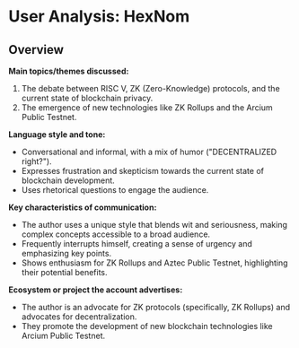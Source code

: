 # User Analysis: HexNom

## Overview

**Main topics/themes discussed:**

1. The debate between RISC V, ZK (Zero-Knowledge) protocols, and the current state of blockchain privacy.
2. The emergence of new technologies like ZK Rollups and the Arcium Public Testnet.

**Language style and tone:**

* Conversational and informal, with a mix of humor ("DECENTRALIZED right?").
* Expresses frustration and skepticism towards the current state of blockchain development.
* Uses rhetorical questions to engage the audience.

**Key characteristics of communication:**

* The author uses a unique style that blends wit and seriousness, making complex concepts accessible to a broad audience.
* Frequently interrupts himself, creating a sense of urgency and emphasizing key points.
* Shows enthusiasm for ZK Rollups and Aztec Public Testnet, highlighting their potential benefits.

**Ecosystem or project the account advertises:**

* The author is an advocate for ZK protocols (specifically, ZK Rollups) and advocates for decentralization.
* They promote the development of new blockchain technologies like Arcium Public Testnet.